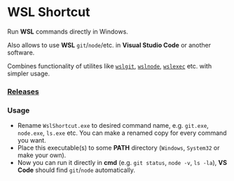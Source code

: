 # WSL Shortcut

Run **WSL** commands directly in Windows.

Also allows to use **WSL** `git`/`node`/etc. in **Visual Studio Code** or another software.

Combines functionality of utilites like [`wslgit`](//github.com/andy-5/wslgit), [`wslnode`](//github.com/int128/wslexec), [`wslexec`](//github.com/snooopcatt/wslnodejs) etc. with simpler usage.

### [Releases](../../releases)

### Usage

- Rename `WslShortcut.exe` to desired command name, e.g. `git.exe`, `node.exe`, `ls.exe` etc. You can make a renamed copy for every command you want.
- Place this executable(s) to some **PATH** directory (`Windows`, `System32` or make your own).
- Now you can run it directly in **cmd** (e.g. `git status`, `node -v`, `ls -la`), **VS Code** should find `git`/`node` automatically.
